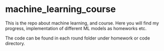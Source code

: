 # machine_learning_course

This is the repo about machine learning, and course.
Here you will find my progress, implementation of different ML models as homeworks etc.

The code can be found in each round folder under homework or code directory.
